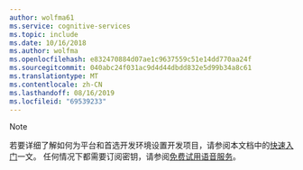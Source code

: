 ```yaml
---
author: wolfma61
ms.service: cognitive-services
ms.topic: include
ms.date: 10/16/2018
ms.author: wolfma
ms.openlocfilehash: e832470884d07ae1c9637559c51e14dd770aa24f
ms.sourcegitcommit: 040abc24f031ac9d4d44dbdd832e5d99b34a8c61
ms.translationtype: MT
ms.contentlocale: zh-CN
ms.lasthandoff: 08/16/2019
ms.locfileid: "69539233"
---
```

> [!NOTE]
> 若要详细了解如何为平台和首选开发环境设置开发项目，请参阅本文档中的[快速入门](~/articles/cognitive-services/speech-service/quickstart-csharp-dotnet-windows.md)一文。 任何情况下都需要订阅密钥，请参阅[免费试用语音服务](~/articles/cognitive-services/speech-service/get-started.md)。